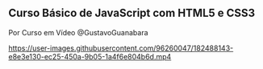 ## Curso Básico de JavaScript com HTML5 e CSS3
Por Curso em  Vídeo @GustavoGuanabara

https://user-images.githubusercontent.com/96260047/182488143-e8e3e130-ec25-450a-9b05-1a4f6e804b6d.mp4
